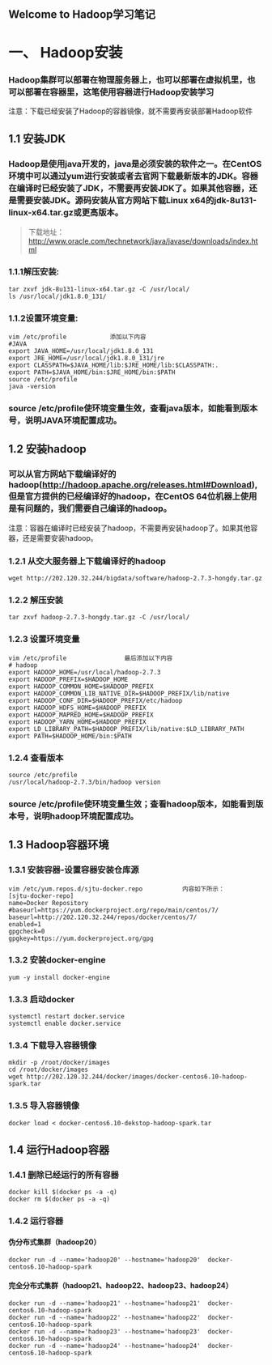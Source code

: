 ## Welcome to Hadoop学习笔记

# 一、 Hadoop安装
### Hadoop集群可以部署在物理服务器上，也可以部署在虚拟机里，也可以部署在容器里，这笔使用容器进行Hadoop安装学习
注意：下载已经安装了Hadoop的容器镜像，就不需要再安装部署Hadoop软件
## 1.1 安装JDK
### Hadoop是使用java开发的，java是必须安装的软件之一。在CentOS环境中可以通过yum进行安装或者去官网下载最新版本的JDK。容器在编译时已经安装了JDK，不需要再安装JDK了。如果其他容器，还是需要安装JDK。源码安装从官方网站下载Linux x64的jdk-8u131-linux-x64.tar.gz或更高版本。
> 下载地址：http://www.oracle.com/technetwork/java/javase/downloads/index.html
### 1.1.1解压安装:
```
tar zxvf jdk-8u131-linux-x64.tar.gz -C /usr/local/
ls /usr/local/jdk1.8.0_131/
```
### 1.1.2设置环境变量:
```
vim /etc/profile			添加以下内容
#JAVA
export JAVA_HOME=/usr/local/jdk1.8.0_131
export JRE_HOME=/usr/local/jdk1.8.0_131/jre 
export CLASSPATH=$JAVA_HOME/lib:$JRE_HOME/lib:$CLASSPATH:.
export PATH=$JAVA_HOME/bin:$JRE_HOME/bin:$PATH
source /etc/profile
java -version
```
### source /etc/profile使环境变量生效，查看java版本，如能看到版本号，说明JAVA环境配置成功。
## 1.2 安装hadoop
### 可以从官方网站下载编译好的hadoop(http://hadoop.apache.org/releases.html#Download),但是官方提供的已经编译好的hadoop，在CentOS 64位机器上使用是有问题的，我们需要自己编译的hadoop。
注意：容器在编译时已经安装了hadoop，不需要再安装hadoop了。如果其他容器，还是需要安装hadoop。
### 1.2.1 从交大服务器上下载编译好的hadoop
```
wget http://202.120.32.244/bigdata/software/hadoop-2.7.3-hongdy.tar.gz
```
### 1.2.2 解压安装
```
tar zxvf hadoop-2.7.3-hongdy.tar.gz -C /usr/local/
```
### 1.2.3 设置环境变量
```
vim /etc/profile				最后添加以下内容
# hadoop
export HADOOP_HOME=/usr/local/hadoop-2.7.3
export HADOOP_PREFIX=$HADOOP_HOME
export HADOOP_COMMON_HOME=$HADOOP_PREFIX
export HADOOP_COMMON_LIB_NATIVE_DIR=$HADOOP_PREFIX/lib/native
export HADOOP_CONF_DIR=$HADOOP_PREFIX/etc/hadoop
export HADOOP_HDFS_HOME=$HADOOP_PREFIX
export HADOOP_MAPRED_HOME=$HADOOP_PREFIX
export HADOOP_YARN_HOME=$HADOOP_PREFIX
export LD_LIBRARY_PATH=$HADOOP_PREFIX/lib/native:$LD_LIBRARY_PATH
export PATH=$HADOOP_HOME/bin:$PATH
```
### 1.2.4 查看版本
```
source /etc/profile
/usr/local/hadoop-2.7.3/bin/hadoop version
```
### source /etc/profile使环境变量生效；查看hadoop版本，如能看到版本号，说明hadoop环境配置成功。
## 1.3 Hadoop容器环境
### 1.3.1 安装容器-设置容器安装仓库源
```
vim /etc/yum.repos.d/sjtu-docker.repo 			内容如下所示：
[sjtu-docker-repo]
name=Docker Repository
#baseurl=https://yum.dockerproject.org/repo/main/centos/7/
baseurl=http://202.120.32.244/repos/docker/centos/7/
enabled=1
gpgcheck=0
gpgkey=https://yum.dockerproject.org/gpg
```
### 1.3.2 安装docker-engine
```
yum -y install docker-engine
```
### 1.3.3 启动docker
```
systemctl restart docker.service
systemctl enable docker.service
```
### 1.3.4 下载导入容器镜像
```
mkdir -p /root/docker/images
cd /root/docker/images
wget http://202.120.32.244/docker/images/docker-centos6.10-hadoop-spark.tar
```
### 1.3.5 导入容器镜像
```
docker load < docker-centos6.10-dekstop-hadoop-spark.tar
```
## 1.4 运行Hadoop容器
### 1.4.1 删除已经运行的所有容器
```
docker kill $(docker ps -a -q) 
docker rm $(docker ps -a -q) 
```
### 1.4.2 运行容器
#### 伪分布式集群（hadoop20）
```
docker run -d --name='hadoop20' --hostname='hadoop20'  docker-centos6.10-hadoop-spark
```
#### 完全分布式集群（hadoop21、hadoop22、hadoop23、hadoop24）
```
docker run -d --name='hadoop21' --hostname='hadoop21'  docker-centos6.10-hadoop-spark
docker run -d --name='hadoop22' --hostname='hadoop22'  docker-centos6.10-hadoop-spark
docker run -d --name='hadoop23' --hostname='hadoop23'  docker-centos6.10-hadoop-spark
docker run -d --name='hadoop24' --hostname='hadoop24'  docker-centos6.10-hadoop-spark
```



